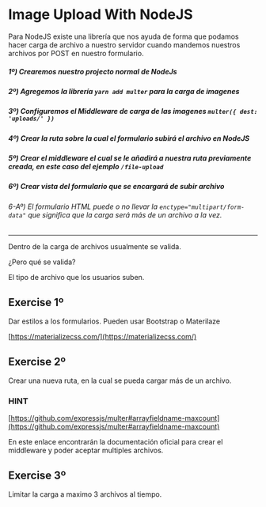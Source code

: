 # Image Upload With NodeJS

Para NodeJS existe una librería que nos ayuda de forma que
podamos hacer carga de archivo a nuestro servidor cuando
mandemos nuestros archivos por POST en nuestro formulario.

##### 1º) Crearemos nuestro projecto normal de NodeJs

##### 2º) Agregemos la librería `yarn add multer` para la carga de imagenes

##### 3º) Configuremos el **Middleware** de carga de las imagenes `multer({ dest: 'uploads/' })`

##### 4º) Crear la ruta sobre la cual el formulario subirá el archivo en NodeJS

##### 5º) Crear el middleware el cual se le añadirá a nuestra ruta previamente creada, en este caso del ejemplo `/file-upload`

##### 6º) Crear vista del formulario que se encargará de subir archivo

###### 6-Aº) El formulario HTML puede o no llevar la `enctype="multipart/form-data"` que significa que la carga será más de un archivo a la vez.

---

Dentro de la carga de archivos usualmente se valida.

¿Pero qué se valida?

El tipo de archivo que los usuarios suben.

## Exercise 1º

Dar estilos a los formularios.
Pueden usar Bootstrap o Materilaze

[https://materializecss.com/](https://materializecss.com/)

## Exercise 2º

Crear una nueva ruta, en la cual se pueda cargar más de un archivo.

### HINT

[https://github.com/expressjs/multer#arrayfieldname-maxcount](https://github.com/expressjs/multer#arrayfieldname-maxcount)

En este enlace encontrarán la documentación oficial para crear el middleware y poder aceptar multiples archivos.

## Exercise 3º

Limitar la carga a maximo 3 archivos al tiempo.
